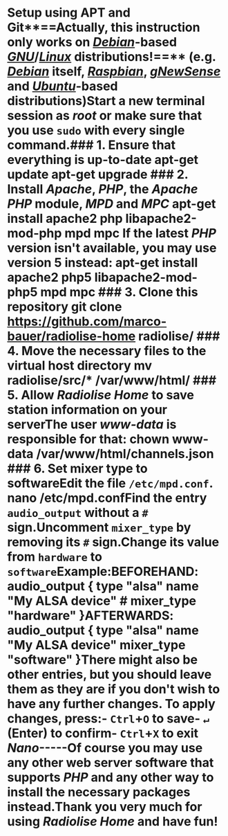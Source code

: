 # Setup using APT and Git**==Actually, this instruction only works on *[Debian](https://en.wikipedia.org/wiki/Debian)*-based *[GNU](https://en.wikipedia.org/wiki/GNU)*/*[Linux](https://en.wikipedia.org/wiki/Linux_kernel)* distributions!==** (e.g. *[Debian](https://en.wikipedia.org/wiki/Debian)* itself, *[Raspbian](https://en.wikipedia.org/wiki/Raspbian)*, *[gNewSense](https://en.wikipedia.org/wiki/GNewSense)* and *[Ubuntu](https://en.wikipedia.org/wiki/List_of_Linux_distributions#Ubuntu-based)*-based distributions)Start a new terminal session as *root* or make sure that you use `sudo` with every single command.### 1. Ensure that everything is up-to-date    apt-get update    apt-get upgrade    ### 2. Install *Apache*, *PHP*, the *Apache PHP* module, *MPD* and *MPC*        apt-get install apache2 php libapache2-mod-php mpd mpc    If the latest *PHP* version isn't available, you may use version 5 instead:    apt-get install apache2 php5 libapache2-mod-php5 mpd mpc    ### 3. Clone this repository        git clone https://github.com/marco-bauer/radiolise-home radiolise/    ### 4. Move the necessary files to the virtual host directory        mv radiolise/src/* /var/www/html/    ### 5. Allow *Radiolise Home* to save station information on your serverThe user *www-data* is responsible for that:    chown www-data /var/www/html/channels.json    ### 6. Set mixer type to softwareEdit the file `/etc/mpd.conf`.        nano /etc/mpd.confFind the entry `audio_output` without a `#` sign.Uncomment `mixer_type` by removing its `#` sign.Change its value from `hardware` to `software`**Example:**BEFOREHAND:    audio_output {        type        "alsa"        name        "My ALSA device"    #   mixer_type  "hardware"    }AFTERWARDS:    audio_output {        type        "alsa"        name        "My ALSA device"        mixer_type  "software"    }There might also be other entries, but you should leave them as they are if you don't wish to have any further changes. To apply changes, press:- **`Ctrl`**+**`O`** to save- **`↵`** (Enter) to confirm- **`Ctrl`**+**`X`** to exit *Nano*-----Of course you may use any other web server software that supports *PHP* and any other way to install the necessary packages instead.**Thank you very much for using *Radiolise Home* and have fun!**
